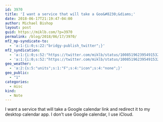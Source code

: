```yaml
---
id: 3970
title: 'I want a service that will take a Goo&#8230;&diams;'
date: 2018-06-17T21:19:47-04:00
author: Michael Bishop
layout: post
guid: https://miklb.com/?p=3970
permalink: /blog/2018/06/17/3970/
mf2_mp-syndicate-to:
  - 'a:1:{i:0;s:22:"bridgy-publish_twitter";}'
mf2_syndication:
  - 'a:1:{i:0;s:52:"https://twitter.com/miklb/status/1008519623954915328";}'
  - 'a:1:{i:0;s:52:"https://twitter.com/miklb/status/1008519623954915328";}'
geo_weather:
  - 'a:2:{s:5:"units";s:1:"F";s:4:"icon";s:4:"none";}'
geo_public:
  - "1"
categories:
  - misc
kind:
  - Note
---
```

I want a service that will take a Google calendar link and redirect it to my desktop calendar app. I don't use Google calendar, I use iCloud.